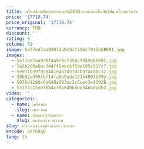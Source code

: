 ```yaml
---
title: เครื่องเชื่อมฟิลเตอร์กรองควัน6601ระบบกรองไอเสีย3ชั้นเครื่องแยกควัน
price: '17718.74'
price_original: '17718.74'
currency: THB
discount: ''
rating: 5
volume: 79
image: Saf7ed7aa938f4a9c9cf356cf045b0889I.jpg
images:
  - Saf7ed7aa938f4a9c9cf356cf045b0889I.jpg
  - Sa2b208a8ac344ff8aec6f59a105c917c7.jpg
  - Se971b39f9a9441e4a7437d7b37acd0c3z.jpg
  - S9b02ad99fbf14fa3b0adc133b4001b39y.jpg
  - S076d4290c6a648a593ac3c5cec2e9392B.jpg
  - S31f7c23ebf884cf0b849b0de546b8a0b2.jpg
video: ''
categories:
  - name: เครื่องมือ
    slug: เคร-องม
  - name: วัดและการวิเคราะห์
    slug: ดและการว-เคราะห
slug: เคร-องเช-อมฟ-ลเตอร-กรองคว
encode: om7D8qO
lang: th
---
```

  